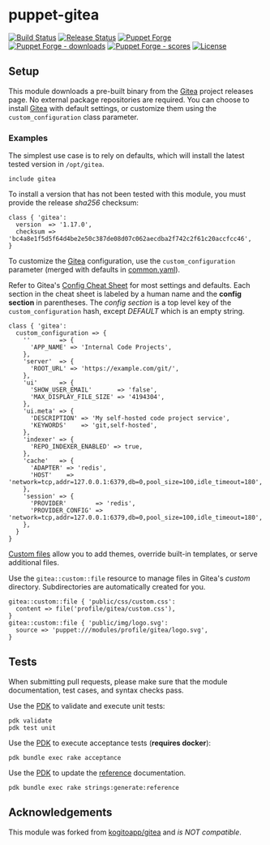 # puppet-gitea

[![Build Status][workflow-ci-badge]][workflow-ci]
[![Release Status][workflow-release-badge]][workflow-release]
[![Puppet Forge][forge-badge]][forge-gitea]
[![Puppet Forge - downloads][forge-badge-dl]][forge-gitea]
[![Puppet Forge - scores][forge-badge-sc]][forge-gitea]
[![License][license-badge]](LICENSE)

## Setup

This module downloads a pre-built binary from the [Gitea] project releases
page. No external package repositories are required. You can choose to install
[Gitea] with default settings, or customize them using the
`custom_configuration` class parameter.

### Examples

The simplest use case is to rely on defaults, which will install the latest
tested version in `/opt/gitea`.

```puppet
include gitea
```

To install a version that has not been tested with this module, you must
provide the release _sha256_ checksum:

```puppet
class { 'gitea':
  version  => '1.17.0',
  checksum => 'bc4a8e1f5d5f64d4be2e50c387de08d07c062aecdba2f742c2f61c20accfcc46',
}
```

To customize the [Gitea] configuration, use the `custom_configuration` parameter
(merged with defaults in [common.yaml]).

Refer to Gitea's [Config Cheat Sheet] for most settings and defaults.
Each section in the cheat sheet is labeled by a human name and the
**config section** in parentheses. The _config section_ is a top level key
of the `custom_configuration` hash, except _DEFAULT_ which is an empty string.

```puppet
class { 'gitea':
  custom_configuration => {
    ''        => {
      'APP_NAME' => 'Internal Code Projects',
    },
    'server'  => {
      'ROOT_URL' => 'https://example.com/git/',
    },
    'ui'      => {
      'SHOW_USER_EMAIL'       => 'false',
      'MAX_DISPLAY_FILE_SIZE' => '4194304',
    },
    'ui.meta' => {
      'DESCRIPTION' => 'My self-hosted code project service',
      'KEYWORDS'    => 'git,self-hosted',
    },
    'indexer' => {
      'REPO_INDEXER_ENABLED' => true,
    },
    'cache'   => {
      'ADAPTER' => 'redis',
      'HOST'    => 'network=tcp,addr=127.0.0.1:6379,db=0,pool_size=100,idle_timeout=180',
    },
    'session' => {
      'PROVIDER'        => 'redis',
      'PROVIDER_CONFIG' => 'network=tcp,addr=127.0.0.1:6379,db=0,pool_size=100,idle_timeout=180',
    },
  }
}
```

[Custom files] allow you to add themes, override built-in templates, or serve
additional files.

Use the `gitea::custom::file` resource to manage files in Gitea's _custom_
directory. Subdirectories are automatically created for you.

```puppet
gitea::custom::file { 'public/css/custom.css':
  content => file('profile/gitea/custom.css'),
}
gitea::custom::file { 'public/img/logo.svg':
  source => 'puppet:///modules/profile/gitea/logo.svg',
}
```

## Tests

When submitting pull requests, please make sure that the module documentation,
test cases, and syntax checks pass.

Use the [PDK] to validate and execute unit tests:

```console
pdk validate
pdk test unit
```

Use the [PDK] to execute acceptance tests (__requires docker__):

```console
pdk bundle exec rake acceptance
```

Use the [PDK] to update the [reference] documentation.

```console
pdk bundle exec rake strings:generate:reference
```

## Acknowledgements

This module was forked from [kogitoapp/gitea] and _is *NOT* compatible_.


[Gitea]: https://github.com/go-gitea/gitea
[PDK]: https://puppet.com/docs/pdk/2.x/pdk.html

[workflow-ci]: https://github.com/h0tw1r3/puppet-gitea/actions/workflows/ci.yml
[workflow-ci-badge]: https://github.com/h0tw1r3/puppet-gitea/actions/workflows/ci.yml/badge.svg
[workflow-release]: https://github.com/h0tw1r3/puppet-gitea/actions/workflows/release.yml
[workflow-release-badge]: https://github.com/h0tw1r3/puppet-gitea/actions/workflows/release.yml/badge.svg

[forge-gitea]: https://forge.puppetlabs.com/h0tw1r3/gitea
[forge-badge]: https://img.shields.io/puppetforge/v/h0tw1r3/gitea.svg
[forge-badge-dl]: https://img.shields.io/puppetforge/dt/h0tw1r3/gitea.svg
[forge-badge-sc]: https://img.shields.io/puppetforge/f/h0tw1r3/gitea.svg

[license-badge]: https://img.shields.io/badge/License-Apache_2.0-blue.svg

[kogitoapp/gitea]: https://forge.puppet.com/modules/kogitoapp/gitea
[reference]: REFERENCE.md
[Custom files]: https://docs.gitea.io/en-us/customizing-gitea/
[common.yaml]: data/common.yaml
[Config Cheat Sheet]: https://docs.gitea.com/next/administration/config-cheat-sheet
